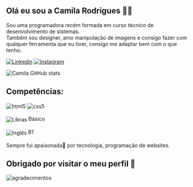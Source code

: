 ## Olá eu sou a Camila Rodrigues 👋😊

Sou uma programadora recém formada em curso técnico de desenvolvimento de sistemas.<br/>
Também sou designer, amo manipulação de imagens e consigo fazer com qualquer ferramenta que eu tiver, consigo me adaptar bem com o que tenho.<br/>


[![Linkedin](https://img.shields.io/badge/LinkedIn-8A2BE2?style=for-the-badge&logo=linkedin&logoColor=white)](https://www.linkedin.com/in/camila-rodrigues-5a623a225/) 
[![Instagram](https://img.shields.io/badge/Instagram-9400D3?style=for-the-badge&logo=instagram&logoColor=white)](https://www.instagram.com/)



![Camila GitHub stats](https://github-readme-stats.vercel.app/api?username=CammyArts&show_icons=true&theme=synthwave)

## Competências:
<div style="display: inline_block">
<img align="center" alt="html5" src="https://img.shields.io/badge/HTML5-BA55D3?style=for-the-badge&logo=html5&logoColor=white" />
<img align="center" alt="css5" src="https://img.shields.io/badge/CSS3-8B008B?style=for-the-badge&logo=css3&logoColor=white" />
<br/><br/>
<img align="center" alt="Libras" src="https://img.shields.io/badge/🤘Libras-DDA0DD?style=for-the-badge&logo" />
Básico
<br/><br/>

<img align="center" alt="Inglês" src="https://img.shields.io/badge/Inglês-C71585?style=for-the-badge&logo"/>
B1
</div>
<br/>
Sempre fui apaixonada💖 por tecnologia, programação de websites.

## Obrigado por visitar o meu perfil 🤗
<div>
<img alt="agradecimentos" src="https://i.pinimg.com/originals/dd/85/a2/dd85a2e9b143dc5bae77b0b2d9b7ea74.gif"/>
<div/>
